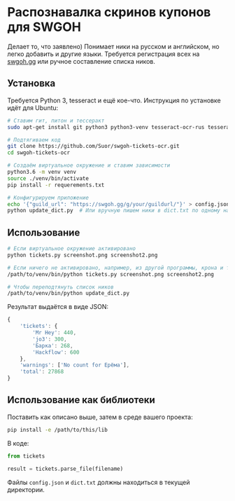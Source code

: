 # Распознавалка скринов купонов для SWGOH

Делает то, что заявлено) Понимает ники на русском и английском, но легко добавить и другие языки.
Требуется регистрация всех на [swgoh.gg](https://swgoh.gg/) или ручное составление списка ников.


## Установка

Требуется Python 3, tesseract и ещё кое-что. Инструкция по установке идёт для Ubuntu:

```bash
# Ставим гит, питон и тессеракт
sudo apt-get install git python3 python3-venv tesseract-ocr-rus tesseract-ocr-eng

# Подтягиваем код
git clone https://github.com/Suor/swgoh-tickets-ocr.git
cd swgoh-tickets-ocr

# Создаём виртуальное окружение и ставим зависимости
python3.6 -m venv venv
source ./venv/bin/activate
pip install -r requerements.txt

# Конфигурируем приложение
echo '{"guild_url": "https://swgoh.gg/g/your/guildurl/"}' > config.json
python update_dict.py  # Или вручную пишем ники в dict.txt по одному на строку
```


## Использование

```sh
# Если виртуальное окружение активировано
python tickets.py screenshot.png screenshot2.png

# Если ничего не активировано, например, из другой программы, крона и т.п.
/path/to/venv/bin/python tickets.py screenshot.png screenshot2.png

# Чтобы переподтянуть список ников
/path/to/venv/bin/python update_dict.py
```

Результат выдаётся в виде JSON:

```js
{
    'tickets': {
        'Mr Hey': 440,
        'jo3': 300,
        'Барка': 268,
        'Hackflow': 600
    },
    'warnings': ['No count for Ерёма'],
    'total': 27868
}
```

## Использование как библиотеки

Поставить как описано выше, затем в среде вашего проекта:

```bash
pip install -e /path/to/this/lib
```

В коде:

```python
from tickets

result = tickets.parse_file(filename)
```

Файлы `config.json` и `dict.txt` должны находиться в текущей директории.
